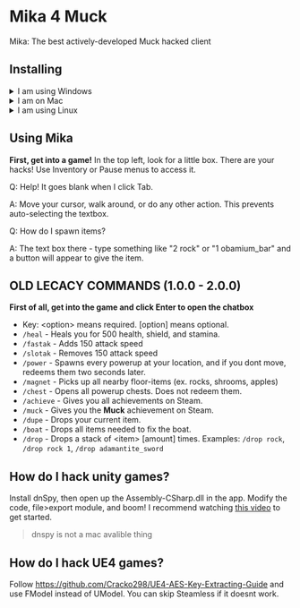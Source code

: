 # Mika 4 Muck

 Mika: The best actively-developed Muck hacked client
## Installing
<details markdown="1">
 <summary>I am using Windows</summary>

 
 1. Download the `MIKAssembly-CSharp.dll` file from the github.<br>
 2. Rename the file to `Assembly-CSharp.dll`<br>

 
 <img src="https://user-images.githubusercontent.com/57292172/226772490-125e7ac9-b45b-4916-a19a-105301d19b1d.png"><br>
 3. Open up your Steam library and go to Muck.<br>
 <details><summary>Step 3 Image</summary><img src="https://user-images.githubusercontent.com/57292172/226771622-41db3baa-f81a-43ca-a29a-1f7d3b811971.png"></details>
 4. Browse the local files of Muck<br>
 <details><summary>Step 4 Image</summary><img src="https://user-images.githubusercontent.com/57292172/226771822-449e3554-690d-448d-89d9-52bd64e146a0.png"></details>
 5. Open the Muck_Data folder<br>
 <img src="https://user-images.githubusercontent.com/57292172/226772262-390ae52c-955f-4d32-a331-7dddc21228d3.png"> <br>
 6. Open the Managed foler <br>
 <img src="https://user-images.githubusercontent.com/57292172/226772320-eb2e25b6-1abb-45bf-b2df-5365e50348b7.png"> <br>
 7. Drop the file from your Downloads into the Managed folder<br>
 <img src="https://user-images.githubusercontent.com/57292172/226772888-2bd150d6-59c6-4a26-9126-9868a699c4f9.png"> <br>
 8. Open Steam and launch Muck!<br>
</details>
<details markdown="1">
 <summary>I am on Mac</summary>

 
 1. Download the `MIKAssembly-CSharp.dll` file from the github.<br>
 2. Rename the file to `Assembly-CSharp.dll`<br>

 
 <img src="https://user-images.githubusercontent.com/57292172/226772490-125e7ac9-b45b-4916-a19a-105301d19b1d.png"> <br>
 3. Open up your Steam library and go to Muck.<br>
 <details><summary>Step 3 Image</summary><img src="https://user-images.githubusercontent.com/57292172/226771622-41db3baa-f81a-43ca-a29a-1f7d3b811971.png"></details>
 4. Browse the local files of Muck<br>
 <details><summary>Step 4 Image</summary><img src="https://user-images.githubusercontent.com/57292172/226771822-449e3554-690d-448d-89d9-52bd64e146a0.png"></details>

 
 5. Right-Click on the Muck app and click "Show Package Contents"<br>
 6. Go to MacOS folder and then find a folder with a lot of `.dll` files in it. (usually named Managed or Data)<br>
 5. Drop the file from your Downloads into this folder.<br>

 
</details>
<details markdown="1">
 <summary>I am using Linux</summary>
  Go to steam -> muck -> settings icon -> browse local files -> find the folder with assembly-csharp.dll -> paste the Mika one but replace the filename with `Assembly-CSharp.dll`.
</details>

## Using Mika
**First, get into a game!**
In the top left, look for a little box. There are your hacks! Use Inventory or Pause menus to access it.

Q: Help! It goes blank when I click Tab.

A: Move your cursor, walk around, or do any other action. This prevents auto-selecting the textbox.

Q: How do I spawn items?

A: The text box there - type something like "2 rock" or "1 obamium_bar" and a button will appear to give the item.

## OLD LECACY COMMANDS (1.0.0 - 2.0.0)
**First of all, get into the game and click Enter to open the chatbox**
* Key: &lt;option&gt; means required. [option] means optional.
* `/heal` - Heals you for 500 health, shield, and stamina.
* `/fastak` - Adds 150 attack speed
* `/slotak` - Removes 150 attack speed
* `/power` - Spawns every powerup at your location, and if you dont move, redeems them two seconds later.
* `/magnet` - Picks up all nearby floor-items (ex. rocks, shrooms, apples)
* `/chest` - Opens all powerup chests. Does not redeem them.
* `/achieve` - Gives you all achievements on Steam.
* `/muck` - Gives you the **Muck** achievement on Steam.
* `/dupe` - Drops your current item.
* `/boat` - Drops all items needed to fix the boat.
* `/drop` - Drops a stack of &lt;item&gt; [amount] times. Examples: `/drop rock`, `/drop rock 1`, `/drop adamantite_sword`

## How do I hack unity games?
Install dnSpy, then open up the Assembly-CSharp.dll in the app. Modify the code, file>export module, and boom!
I recommend watching [this video](https://www.youtube.com/watch?v=_j7Plxkvn9Y) to get started.
> dnspy is not a mac avalible thing
## How do I hack UE4 games?
Follow https://github.com/Cracko298/UE4-AES-Key-Extracting-Guide and use FModel instead of UModel. You can skip Steamless if it doesnt work.
